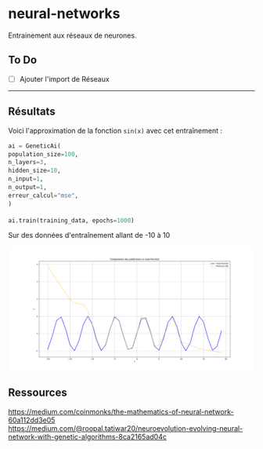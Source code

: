 # neural-networks
Entrainement aux réseaux de neurones.

## To Do

- [ ] Ajouter l'import de Réseaux

---

## Résultats

Voici l'approximation de la fonction `sin(x)` avec cet entraînement :
```python
ai = GeneticAi(
population_size=100,
n_layers=3,
hidden_size=10,
n_input=1,
n_output=1,
erreur_calcul="mse",
)

ai.train(training_data, epochs=1000)
```
Sur des données d'entraînement allant de -10 à 10

![Graphique de l'approximation de sin](/images/sin_approximation.png)

## Ressources

https://medium.com/coinmonks/the-mathematics-of-neural-network-60a112dd3e05  
https://medium.com/@roopal.tatiwar20/neuroevolution-evolving-neural-network-with-genetic-algorithms-8ca2165ad04c
